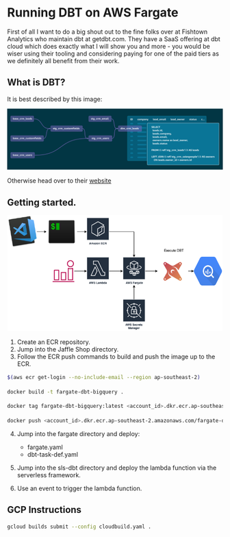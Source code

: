 # Running DBT on AWS Fargate

First of all I want to do a big shout out to the fine folks over at Fishtown Analytics who maintain dbt at getdbt.com. They have a SaaS offering at dbt cloud which does exactly what I will show you and more - you would be wiser using their tooling and considering paying for one of the paid tiers as we definitely all benefit from their work.

## What is DBT?

It is best described by this image:

![DBT Flow](images/dbt_flows.png)

Otherwise head over to their [website](https://www.getdbt.com/)

## Getting started.

![Architecture Overview](images/fargate_architecture.png)

1. Create an ECR repository.
2. Jump into the Jaffle Shop directory.
3. Follow the ECR push commands to build and push the image up to the ECR.

```sh
$(aws ecr get-login --no-include-email --region ap-southeast-2)

docker build -t fargate-dbt-bigquery .

docker tag fargate-dbt-bigquery:latest <account_id>.dkr.ecr.ap-southeast-2.amazonaws.com/fargate-dbt-bigquery:latest

docker push <account_id>.dkr.ecr.ap-southeast-2.amazonaws.com/fargate-dbt-bigquery:latest
```

4. Jump into the fargate directory and deploy:

    - fargate.yaml
    - dbt-task-def.yaml

5. Jump into the sls-dbt directory and deploy the lambda function via the serverless framework.
6. Use an event to trigger the lambda function.


## GCP Instructions

```sh
gcloud builds submit --config cloudbuild.yaml .
```
